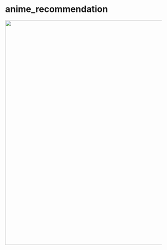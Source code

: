 # anime_recommendation
<image src="https://github.com/viethuy25/anime_recommendation/blob/main/Anime%20Analysis.png" height="720">

